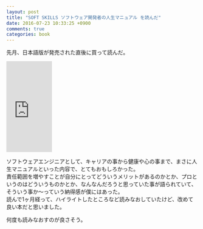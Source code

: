 ```yaml
---
layout: post
title: "SOFT SKILLS ソフトウェア開発者の人生マニュアル を読んだ"
date: 2016-07-23 10:33:25 +0900
comments: true
categories: book
---
```


先月、日本語版が発売された直後に買って読んだ。  

<iframe src="http://rcm-fe.amazon-adsystem.com/e/cm?t=takadayuichi-22&o=9&p=8&l=as1&asins=B01GDS0994&ref=qf_sp_asin_til&fc1=000000&IS2=1&lt1=_blank&m=amazon&lc1=0000FF&bc1=000000&bg1=FFFFFF&f=ifr" style="width:120px;height:240px;" scrolling="no" marginwidth="0" marginheight="0" frameborder="0"></iframe>

ソフトウェアエンジニアとして、キャリアの事から健康や心の事まで、まさに人生マニュアルといった内容で、とてもおもしろかった。  
責任範囲を増やすことが自分にとってどういうメリットがあるのかとか、プロというのはどういうものかとか、なんなんだろうと思っていた事が語られていて、そういう事か〜っていう納得感が僕にはあった。  
読んで1ヶ月経って、ハイライトしたところなど読みなおしていたけど、改めて良い本だと思いました。  

何度も読みなおすのが良さそう。  
